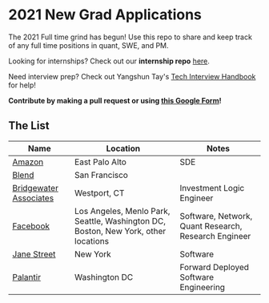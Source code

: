 # 2021 New Grad Applications
The 2021 Full time grind has begun! Use this repo to share and keep track of any full time positions in quant, SWE, and PM. 

Looking for internships? Check out our **internship repo** [here](https://github.com/Pitt-CSC/Summer2021-Internships).

Need interview prep? Check out Yangshun Tay's [Tech Interview Handbook](https://yangshun.github.io/tech-interview-handbook/) for help!

**Contribute by making a pull request or using [this Google Form](https://bit.ly/3cUV89H)!**

## The List

| Name  |  Location |  Notes |
|---|---|-------------|
|[Amazon](https://www.amazon.jobs/en/jobs/1153724/software-development-engineer)| East Palo Alto | SDE|
|[Blend](https://blend.com/company/careers/opening/?oid=ecccb3f7-d3d7-41fb-b2fb-32352c578813)| San Francisco | |
|[Bridgewater Associates](https://boards.greenhouse.io/bridgewater89/jobs/4076429002)| Westport, CT | Investment Logic Engineer |
|[Facebook](https://www.facebook.com/careers/jobs/?q=university%20grad)| Los Angeles, Menlo Park, Seattle, Washington DC, Boston, New York, other locations | Software, Network, Quant Research, Research Engineer |
|[Jane Street](https://www.janestreet.com/join-jane-street/position/4743431002/) | New York | Software|
|[Palantir](https://jobs.lever.co/palantir/ab28c3a6-8c44-488b-9009-282ecfcc5dc9)| Washington DC | Forward Deployed Software Engineering|

